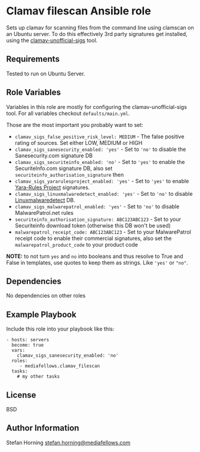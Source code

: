 
# Clamav filescan Ansible role

Sets up clamav for scanning files from the command line using clamscan on an Ubuntu server.
To do this effectively 3rd party signatures get installed, using the [clamav-unofficial-sigs](https://github.com/extremeshok/clamav-unofficial-sigs) tool.

## Requirements

Tested to run on Ubuntu Server.

## Role Variables

Variables in this role are mostly for configuring the clamav-unofficial-sigs tool.
For all variables checkout `defaults/main.yml`.

Those are the most important you probably want to set:

- `clamav_sigs_false_positive_risk_level: MEDIUM` - The false positive rating of sources. Set either LOW, MEDIUM or HIGH
- `clamav_sigs_sanesecurity_enabled: 'yes'` - Set to `'no'` to disable the Sanesecurity.com signature DB
- `clamav_sigs_securiteinfo_enabled: 'no'` - Set to `'yes'` to enable the SecuriteInfo.com signature DB, also set `securiteinfo_authorisation_signature` then
- `clamav_sigs_yararulesproject_enabled: 'yes'` - Set to `'yes'` to enable [Yara-Rules Project](https://github.com/Yara-Rules/rules) signatures.
- `clamav_sigs_linuxmalwaredetect_enabled: 'yes'` - Set to `'no'` to disable [Linuxmalwaredetect](https://www.rfxn.com/projects/linux-malware-detect/) DB.
- `clamav_sigs_malwarepatrol_enabled: 'yes'` - Set to `'no'` to disable MalwarePatrol.net rules
- `securiteinfo_authorisation_signature: ABC123ABC123` - Set to your Securiteinfo download token (otherwise this DB won't be used)
- `malwarepatrol_receipt_code: ABC123ABC123` - Set to your MalwarePatrol receipt code to enable their commercial signatures, also set the `malwarepatrol_product_code` to your product code

**NOTE:** to not turn `yes` and `no` into booleans and thus resolve to True and False in templates, use quotes to keep them as strings. Like `'yes'` or `"no"`.

## Dependencies

No dependencies on other roles

## Example Playbook

Include this role into your playbook like this:

    - hosts: servers
      become: true
      vars:
        clamav_sigs_sanesecurity_enabled: 'no'
      roles:
         - mediafellows.clamav_filescan
      tasks:
        # my other tasks

## License

BSD

## Author Information

Stefan Horning <stefan.horning@mediafellows.com>
